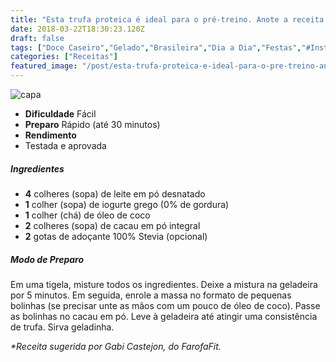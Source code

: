 ```yaml
---
title: "Esta trufa proteica é ideal para o pré-treino. Anote a receita!"
date: 2018-03-22T18:30:23.120Z
draft: false
tags: ["Doce Caseiro","Gelado","Brasileira","Dia a Dia","Festas","#InstaBOAFORMA","Chocolate amargo","Sobremesa"]
categories: ["Receitas"]
featured_image: "/post/esta-trufa-proteica-e-ideal-para-o-pre-treino-anote-a-receita.387ea674.jpg"
---
```


![capa](/post/esta-trufa-proteica-e-ideal-para-o-pre-treino-anote-a-receita.387ea674.jpg)

*   **Dificuldade** Fácil
*   **Preparo** Rápido (até 30 minutos)
*   **Rendimento**
*   Testada e aprovada
    

##### Ingredientes

*   **4** colheres (sopa) de leite em pó desnatado
*   **1** colher (sopa) de iogurte grego (0% de gordura)
*   **1** colher (chá) de óleo de coco
*   **2** colheres (sopa) de cacau em pó integral
*   **2** gotas de adoçante 100% Stevia (opcional)

##### Modo de Preparo

Em uma tigela, misture todos os ingredientes. Deixe a mistura na geladeira por 5 minutos. Em seguida, enrole a massa no formato de pequenas bolinhas (se precisar unte as mãos com um pouco de óleo de coco). Passe as bolinhas no cacau em pó. Leve à geladeira até atingir uma consistência de trufa. Sirva geladinha.

_*Receita sugerida por Gabi Castejon, do FarofaFit._
